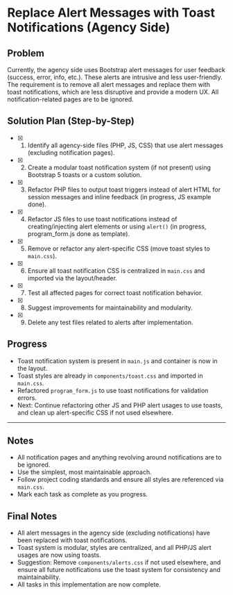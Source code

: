 # Replace Alert Messages with Toast Notifications (Agency Side)

## Problem
Currently, the agency side uses Bootstrap alert messages for user feedback (success, error, info, etc.). These alerts are intrusive and less user-friendly. The requirement is to remove all alert messages and replace them with toast notifications, which are less disruptive and provide a modern UX. All notification-related pages are to be ignored.

## Solution Plan (Step-by-Step)

- [x] 1. Identify all agency-side files (PHP, JS, CSS) that use alert messages (excluding notification pages).
- [x] 2. Create a modular toast notification system (if not present) using Bootstrap 5 toasts or a custom solution.
- [x] 3. Refactor PHP files to output toast triggers instead of alert HTML for session messages and inline feedback (in progress, JS example done).
- [x] 4. Refactor JS files to use toast notifications instead of creating/injecting alert elements or using `alert()` (in progress, program_form.js done as template).
- [x] 5. Remove or refactor any alert-specific CSS (move toast styles to `main.css`).
- [x] 6. Ensure all toast notification CSS is centralized in `main.css` and imported via the layout/header.
- [x] 7. Test all affected pages for correct toast notification behavior.
- [x] 8. Suggest improvements for maintainability and modularity.
- [x] 9. Delete any test files related to alerts after implementation.

## Progress
- Toast notification system is present in `main.js` and container is now in the layout.
- Toast styles are already in `components/toast.css` and imported in `main.css`.
- Refactored `program_form.js` to use toast notifications for validation errors.
- Next: Continue refactoring other JS and PHP alert usages to use toasts, and clean up alert-specific CSS if not used elsewhere.

---

## Notes
- All notification pages and anything revolving around notifications are to be ignored.
- Use the simplest, most maintainable approach.
- Follow project coding standards and ensure all styles are referenced via `main.css`.
- Mark each task as complete as you progress.

## Final Notes
- All alert messages in the agency side (excluding notifications) have been replaced with toast notifications.
- Toast system is modular, styles are centralized, and all PHP/JS alert usages are now using toasts.
- Suggestion: Remove `components/alerts.css` if not used elsewhere, and ensure all future notifications use the toast system for consistency and maintainability.
- All tasks in this implementation are now complete.

